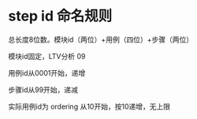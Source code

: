 # step id 命名规则

总长度8位数。模块id（两位）+用例（四位）+步骤（两位）

模块id固定，LTV分析 09

用例id从0001开始，递增

步骤id从99开始，递减


实际用例id为 ordering 从10开始，按10递增，无上限